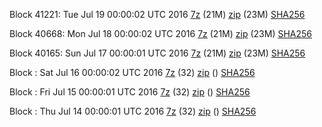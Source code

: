 Block 41221: Tue Jul 19 00:00:02 UTC 2016 [7z](https://transfer.sh/fBqjq/bootstrap.dat.20160719.7z) (21M) [zip](https://transfer.sh/lYAw0/bootstrap.dat.20160719.zip) (23M) [SHA256](https://transfer.sh/sf9bM/sha256.txt)

Block 40668: Mon Jul 18 00:00:02 UTC 2016 [7z](https://transfer.sh/MuKUI/bootstrap.dat.20160718.7z) (21M) [zip](https://transfer.sh/y8myU/bootstrap.dat.20160718.zip) (23M) [SHA256](https://transfer.sh/dlCRX/sha256.txt)

Block 40165: Sun Jul 17 00:00:01 UTC 2016 [7z](https://transfer.sh/Yruka/bootstrap.dat.20160717.7z) (21M) [zip](https://transfer.sh/ha0uV/bootstrap.dat.20160717.zip) (23M) [SHA256](https://transfer.sh/NUE6x/sha256.txt)

Block : Sat Jul 16 00:00:02 UTC 2016 [7z](https://transfer.sh/h0Jxx/bootstrap.dat.20160716.7z) (32) [zip]() () [SHA256](https://transfer.sh/Wi17q/sha256.txt)

Block : Fri Jul 15 00:00:01 UTC 2016 [7z](https://transfer.sh/14VG0m/bootstrap.dat.20160715.7z) (32) [zip]() () [SHA256](https://transfer.sh/alEMc/sha256.txt)

Block : Thu Jul 14 00:00:01 UTC 2016 [7z](https://transfer.sh/4FuGS/bootstrap.dat.20160714.7z) (32) [zip]() () [SHA256](https://transfer.sh/iD1g1/sha256.txt)
